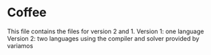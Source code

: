 # Coffee
This file contains the files for version 2 and 1.
Version 1: one language 
Version 2: two languages using the compiler and solver provided by variamos

